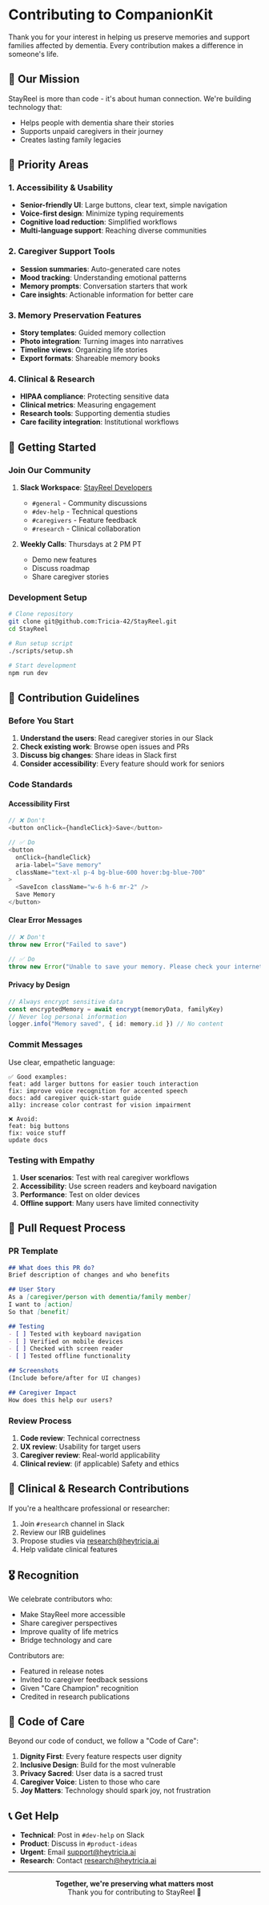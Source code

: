 # Contributing to CompanionKit

Thank you for your interest in helping us preserve memories and support families affected by dementia. Every contribution makes a difference in someone's life.

## 🎯 Our Mission

StayReel is more than code - it's about human connection. We're building technology that:
- Helps people with dementia share their stories
- Supports unpaid caregivers in their journey
- Creates lasting family legacies

## 🌟 Priority Areas

### 1. Accessibility & Usability
- **Senior-friendly UI**: Large buttons, clear text, simple navigation
- **Voice-first design**: Minimize typing requirements
- **Cognitive load reduction**: Simplified workflows
- **Multi-language support**: Reaching diverse communities

### 2. Caregiver Support Tools
- **Session summaries**: Auto-generated care notes
- **Mood tracking**: Understanding emotional patterns
- **Memory prompts**: Conversation starters that work
- **Care insights**: Actionable information for better care

### 3. Memory Preservation Features
- **Story templates**: Guided memory collection
- **Photo integration**: Turning images into narratives
- **Timeline views**: Organizing life stories
- **Export formats**: Shareable memory books

### 4. Clinical & Research
- **HIPAA compliance**: Protecting sensitive data
- **Clinical metrics**: Measuring engagement
- **Research tools**: Supporting dementia studies
- **Care facility integration**: Institutional workflows

## 🚀 Getting Started

### Join Our Community

1. **Slack Workspace**: [StayReel Developers](https://join.slack.com/t/stayreel-community/shared_invite/xyz)
   - `#general` - Community discussions
   - `#dev-help` - Technical questions
   - `#caregivers` - Feature feedback
   - `#research` - Clinical collaboration

2. **Weekly Calls**: Thursdays at 2 PM PT
   - Demo new features
   - Discuss roadmap
   - Share caregiver stories

### Development Setup

```bash
# Clone repository
git clone git@github.com:Tricia-42/StayReel.git
cd StayReel

# Run setup script
./scripts/setup.sh

# Start development
npm run dev
```

## 🔧 Contribution Guidelines

### Before You Start

1. **Understand the users**: Read caregiver stories in our Slack
2. **Check existing work**: Browse open issues and PRs
3. **Discuss big changes**: Share ideas in Slack first
4. **Consider accessibility**: Every feature should work for seniors

### Code Standards

#### Accessibility First
```typescript
// ❌ Don't
<button onClick={handleClick}>Save</button>

// ✅ Do
<button 
  onClick={handleClick}
  aria-label="Save memory"
  className="text-xl p-4 bg-blue-600 hover:bg-blue-700"
>
  <SaveIcon className="w-6 h-6 mr-2" />
  Save Memory
</button>
```

#### Clear Error Messages
```typescript
// ❌ Don't
throw new Error("Failed to save")

// ✅ Do
throw new Error("Unable to save your memory. Please check your internet connection and try again.")
```

#### Privacy by Design
```typescript
// Always encrypt sensitive data
const encryptedMemory = await encrypt(memoryData, familyKey)
// Never log personal information
logger.info("Memory saved", { id: memory.id }) // No content
```

### Commit Messages

Use clear, empathetic language:

```
✅ Good examples:
feat: add larger buttons for easier touch interaction
fix: improve voice recognition for accented speech
docs: add caregiver quick-start guide
a11y: increase color contrast for vision impairment

❌ Avoid:
feat: big buttons
fix: voice stuff
update docs
```

### Testing with Empathy

1. **User scenarios**: Test with real caregiver workflows
2. **Accessibility**: Use screen readers and keyboard navigation
3. **Performance**: Test on older devices
4. **Offline support**: Many users have limited connectivity

## 📝 Pull Request Process

### PR Template

```markdown
## What does this PR do?
Brief description of changes and who benefits

## User Story
As a [caregiver/person with dementia/family member]
I want to [action]
So that [benefit]

## Testing
- [ ] Tested with keyboard navigation
- [ ] Verified on mobile devices
- [ ] Checked with screen reader
- [ ] Tested offline functionality

## Screenshots
(Include before/after for UI changes)

## Caregiver Impact
How does this help our users?
```

### Review Process

1. **Code review**: Technical correctness
2. **UX review**: Usability for target users
3. **Caregiver review**: Real-world applicability
4. **Clinical review**: (if applicable) Safety and ethics

## 🏥 Clinical & Research Contributions

If you're a healthcare professional or researcher:

1. Join `#research` channel in Slack
2. Review our IRB guidelines
3. Propose studies via research@heytricia.ai
4. Help validate clinical features

## 🎖️ Recognition

We celebrate contributors who:
- Make StayReel more accessible
- Share caregiver perspectives
- Improve quality of life metrics
- Bridge technology and care

Contributors are:
- Featured in release notes
- Invited to caregiver feedback sessions
- Given "Care Champion" recognition
- Credited in research publications

## 💙 Code of Care

Beyond our code of conduct, we follow a "Code of Care":

1. **Dignity First**: Every feature respects user dignity
2. **Inclusive Design**: Build for the most vulnerable
3. **Privacy Sacred**: User data is a sacred trust
4. **Caregiver Voice**: Listen to those who care
5. **Joy Matters**: Technology should spark joy, not frustration

## 📞 Get Help

- **Technical**: Post in `#dev-help` on Slack
- **Product**: Discuss in `#product-ideas`
- **Urgent**: Email support@heytricia.ai
- **Research**: Contact research@heytricia.ai

---

<p align="center">
  <strong>Together, we're preserving what matters most</strong><br>
  Thank you for contributing to StayReel 💙
</p> 